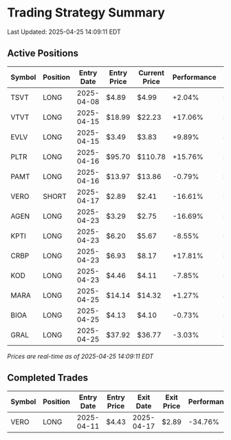 # Trading Strategy Summary

Last Updated: 2025-04-25 14:09:11 EDT

## Active Positions

| Symbol | Position | Entry Date | Entry Price | Current Price | Performance | P/L per Share |
|--------|----------|------------|-------------|---------------|-------------|--------------|
| TSVT | LONG | 2025-04-08 | $4.89 | $4.99 | +2.04% | $+0.10 |
| VTVT | LONG | 2025-04-15 | $18.99 | $22.23 | +17.06% | $+3.24 |
| EVLV | LONG | 2025-04-15 | $3.49 | $3.83 | +9.89% | $+0.34 |
| PLTR | LONG | 2025-04-16 | $95.70 | $110.78 | +15.76% | $+15.08 |
| PAMT | LONG | 2025-04-16 | $13.97 | $13.86 | -0.79% | $-0.11 |
| VERO | SHORT | 2025-04-17 | $2.89 | $2.41 | -16.61% | $-0.48 |
| AGEN | LONG | 2025-04-23 | $3.29 | $2.75 | -16.69% | $-0.55 |
| KPTI | LONG | 2025-04-23 | $6.20 | $5.67 | -8.55% | $-0.53 |
| CRBP | LONG | 2025-04-23 | $6.93 | $8.17 | +17.81% | $+1.24 |
| KOD | LONG | 2025-04-23 | $4.46 | $4.11 | -7.85% | $-0.35 |
| MARA | LONG | 2025-04-25 | $14.14 | $14.32 | +1.27% | $+0.18 |
| BIOA | LONG | 2025-04-25 | $4.13 | $4.10 | -0.73% | $-0.03 |
| GRAL | LONG | 2025-04-25 | $37.92 | $36.77 | -3.03% | $-1.15 |

*Prices are real-time as of 2025-04-25 14:09:11 EDT*

## Completed Trades

| Symbol | Position | Entry Date | Entry Price | Exit Date | Exit Price | Performance |
|--------|----------|------------|-------------|-----------|------------|-------------|
| VERO | LONG | 2025-04-11 | $4.43 | 2025-04-17 | $2.89 | -34.76% |